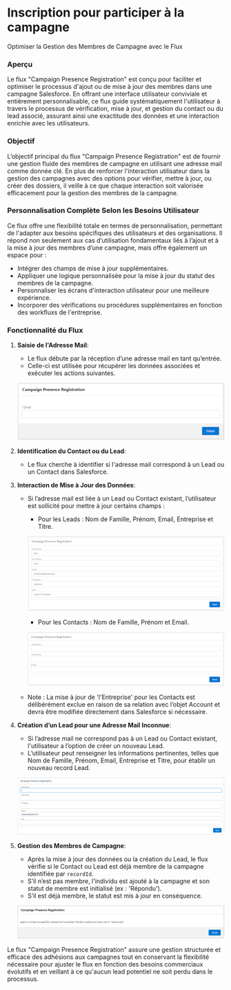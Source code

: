 # Inscription pour participer à la campagne

Optimiser la Gestion des Membres de Campagne avec le Flux

### **Aperçu**

Le flux "Campaign Presence Registration" est conçu pour faciliter et optimiser le processus d'ajout ou de mise à jour des membres dans une campagne Salesforce. En offrant une interface utilisateur conviviale et entièrement personnalisable, ce flux guide systématiquement l'utilisateur à travers le processus de vérification, mise à jour, et gestion du contact ou du lead associé, assurant ainsi une exactitude des données et une interaction enrichie avec les utilisateurs.

### **Objectif**

L’objectif principal du flux "Campaign Presence Registration" est de fournir une gestion fluide des membres de campagne en utilisant une adresse mail comme donnée clé. En plus de renforcer l'interaction utilisateur dans la gestion des campagnes avec des options pour vérifier, mettre à jour, ou créer des dossiers, il veille à ce que chaque interaction soit valorisée efficacement pour la gestion des membres de la campagne.

### **Personnalisation Complète Selon les Besoins Utilisateur**

Ce flux offre une flexibilité totale en termes de personnalisation, permettant de l'adapter aux besoins spécifiques des utilisateurs et des organisations. Il répond non seulement aux cas d’utilisation fondamentaux liés à l’ajout et à la mise à jour des membres d’une campagne, mais offre également un espace pour :
- Intégrer des champs de mise à jour supplémentaires.
- Appliquer une logique personnalisée pour la mise à jour du statut des membres de la campagne.
- Personnaliser les écrans d'interaction utilisateur pour une meilleure expérience.
- Incorporer des vérifications ou procédures supplémentaires en fonction des workfluxs de l'entreprise.

### **Fonctionnalité du Flux**

1. **Saisie de l'Adresse Mail**:
   - Le flux débute par la réception d’une adresse mail en tant qu’entrée.
   - Celle-ci est utilisée pour récupérer les données associées et exécuter les actions suivantes.  

   ![Sample Image](./img/photo1.png)
2. **Identification du Contact ou du Lead**:
   - Le flux cherche à identifier si l'adresse mail correspond à un Lead ou un Contact dans Salesforce.
   
3. **Interaction de Mise à Jour des Données**:
   - Si l’adresse mail est liée à un Lead ou Contact existant, l’utilisateur est sollicité pour mettre à jour certains champs :
     - Pour les Leads : Nom de Famille, Prénom, Email, Entreprise et Titre.  
     
     ![Sample Image](./img/lead.png)
     - Pour les Contacts : Nom de Famille, Prénom et Email.  

     ![Sample Image](./img/Contact.png)  

   - Note : La mise à jour de 'l'Entreprise' pour les Contacts est délibérément exclue en raison de sa relation avec l’objet Account et devra être modifiée directement dans Salesforce si nécessaire.

4. **Création d’un Lead pour une Adresse Mail Inconnue**:
   - Si l’adresse mail ne correspond pas à un Lead ou Contact existant, l'utilisateur a l’option de créer un nouveau Lead.
   - L’utilisateur peut renseigner les informations pertinentes, telles que Nom de Famille, Prénom, Email, Entreprise et Titre, pour établir un nouveau record Lead.  

   ![Sample Image](./img/photo3.png)

5. **Gestion des Membres de Campagne**:
   - Après la mise à jour des données ou la création du Lead, le flux vérifie si le Contact ou Lead est déjà membre de la campagne identifiée par `recordId`.
   - S’il n’est pas membre, l'individu est ajouté à la campagne et son statut de membre est initialisé (ex : 'Répondu').
   - S’il est déjà membre, le statut est mis à jour en conséquence.  

   ![Sample Image](./img/photo2.png)

Le flux "Campaign Presence Registration" assure une gestion structurée et efficace des adhésions aux campagnes tout en conservant la flexibilité nécessaire pour ajuster le flux en fonction des besoins commerciaux évolutifs et en veillant à ce qu'aucun lead potentiel ne soit perdu dans le processus.
